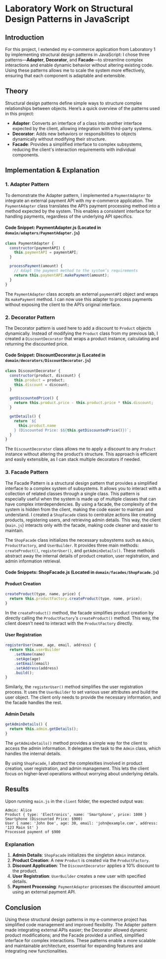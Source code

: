 # Laboratory Work on Structural Design Patterns in JavaScript

## Introduction

For this project, I extended my e-commerce application from Laboratory 1 by implementing structural design patterns in JavaScript: I chose three patterns—**Adapter**, **Decorator**, and **Facade**—to streamline complex interactions and enable dynamic behavior without altering existing code. Using these patterns allows me to scale the system more effectively, ensuring that each component is adaptable and extensible.

## Theory

Structural design patterns define simple ways to structure complex relationships between objects. Here’s a quick overview of the patterns used in this project:

- **Adapter**: Converts an interface of a class into another interface expected by the client, allowing integration with third-party systems.
- **Decorator**: Adds new behaviors or responsibilities to objects dynamically without modifying their structure.
- **Facade**: Provides a simplified interface to complex subsystems, reducing the client's interaction requirements with individual components.

## Implementation & Explanation

### 1. Adapter Pattern

To demonstrate the Adapter pattern, I implemented a `PaymentAdapter` to integrate an external payment API with my e-commerce application. The `PaymentAdapter` class translates the API’s payment processing method into a method expected by the system. This enables a consistent interface for handling payments, regardless of the underlying API specifics.

#### Code Snippet: PaymentAdapter.js (Located in `domain/adapters/PaymentAdapter.js`)

```javascript
class PaymentAdapter {
  constructor(paymentAPI) {
    this.paymentAPI = paymentAPI;
  }

  processPayment(amount) {
    // Adapt the payment method to the system’s requirements
    return this.paymentAPI.makePayment(amount);
  }
}
```

The `PaymentAdapter` class accepts an external `paymentAPI` object and wraps its `makePayment` method. I can now use this adapter to process payments without exposing the client to the API’s original interface.

### 2. Decorator Pattern

The Decorator pattern is used here to add a discount to `Product` objects dynamically. Instead of modifying the `Product` class from my previous lab, I created a `DiscountDecorator` that wraps a product instance, calculating and returning the discounted price.

#### Code Snippet: DiscountDecorator.js (Located in `domain/decorators/DiscountDecorator.js`)

```javascript
class DiscountDecorator {
  constructor(product, discount) {
    this.product = product;
    this.discount = discount;
  }

  getDiscountedPrice() {
    return this.product.price - this.product.price * this.discount;
  }

  getDetails() {
    return `${
      this.product.name
    } (Discounted Price: $${this.getDiscountedPrice()})`;
  }
}
```

The `DiscountDecorator` class allows me to apply a discount to any `Product` instance without altering the product’s structure. This approach is efficient and easily extensible, as I can stack multiple decorators if needed.

### 3. Facade Pattern

The Facade Pattern is a structural design pattern that provides a simplified interface to a complex system of subsystems. It allows you to interact with a collection of related classes through a single class. This pattern is especially useful when the system is made up of multiple classes that can have complex interdependencies. By using a facade, the complexity of the system is hidden from the client, making the code easier to maintain and understand. I created a `ShopFacade` class to centralize actions like creating products, registering users, and retrieving admin details. This way, the client (`main.js`) interacts only with the facade, making code cleaner and easier to maintain.

The `ShopFacade` class initializes the necessary subsystems such as `Admin`, `ProductFactory`, and `UserBuilder`. It provides three main methods: `createProduct()`, `registerUser()`, and `getAdminDetails()`. These methods abstract away the internal details of product creation, user registration, and admin information retrieval.

#### Code Snippets: ShopFacade.js (Located in `domain/facades/ShopFacade.js`)

#### Product Creation

```javascript
createProduct(type, name, price) {
  return this.productFactory.createProduct(type, name, price);
}
```

In the `createProduct()` method, the facade simplifies product creation by directly calling the `ProductFactory`'s `createProduct()` method. This way, the client doesn't need to interact with the `ProductFactory` directly.

#### User Registration

```javascript
registerUser(name, age, email, address) {
  return this.userBuilder
    .setName(name)
    .setAge(age)
    .setEmail(email)
    .setAddress(address)
    .build();
}
```

Similarly, the `registerUser()` method simplifies the user registration process. It uses the `UserBuilder` to set various user attributes and build the user object. The client only needs to provide the necessary information, and the facade handles the rest.

#### Admin Details

```javascript
getAdminDetails() {
  return this.admin.getDetails();
}
```

The `getAdminDetails()` method provides a simple way for the client to access the admin information. It delegates the task to the `Admin` class, which handles the internal details.

By using `ShopFacade`, I abstract the complexities involved in product creation, user registration, and admin management. This lets the client focus on higher-level operations without worrying about underlying details.

## Results

Upon running `main.js` in the `client` folder, the expected output was:

```plaintext
Admin: Alice
Product { type: 'Electronics', name: 'Smartphone', price: 1000 }
Smartphone (Discounted Price: $900)
User { name: 'John Doe', age: 30, email: 'john@example.com', address: '123 Main St' }
Processed payment of $900
```

### Explanation

1. **Admin Details**: `ShopFacade` initializes the singleton `Admin` instance.
2. **Product Creation**: A new `Product` is created via the `ProductFactory`.
3. **Discount Application**: The `DiscountDecorator` applies a 10% discount to the product.
4. **User Registration**: `UserBuilder` creates a new user with specified details.
5. **Payment Processing**: `PaymentAdapter` processes the discounted amount using an external payment API.

## Conclusion

Using these structural design patterns in my e-commerce project has simplified code management and improved flexibility. The Adapter pattern made integrating external APIs easier; the Decorator allowed dynamic product modifications; and the Facade provided a unified, simplified interface for complex interactions. These patterns enable a more scalable and maintainable architecture, essential for expanding features and integrating new functionalities.
